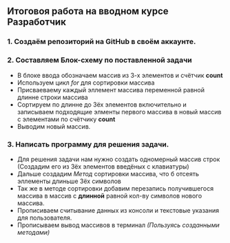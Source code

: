 ## Итоговоя работа на вводном курсе **Разработчик**
### 1. Создаём репозиторий на GitHub в своём аккаунте.
### 2. Составляем Блок-схему по поставленной задачи
* В блоке ввода обозначаем массив из 3-х элементов и счётчик **count**
* Используем цикл *for* для сортировки массива
* Присваеваему каждый эллемент массива переменной равной длинне строки массива
* Сортируем по длинне до 3ёх элементов включительно и записываем подходящие элменты первого массива в новый массив с элементами по счётчику **count**
* Выводим новый массив.
### 3. Написать программу для решения задачи.
* Для решения задачи нам нужно создать одномерный массив строк (Создадим его из 3ёх элементов введёных с клавиатуры)
* Дальше создадим *Метод* сортировки массива, что б отсеять эллементы длиньше 3ёх символов
* Так же в методе сортировки добавим перезапись получившегося массива в массив с **длинной** равной кол-ву символов нового массива.
* Прописиваем считывание данных из консоли и текстовые указания для пользователя.
* Прописываем вывод массивов в терминал *(Пользуясь созданными методами)*